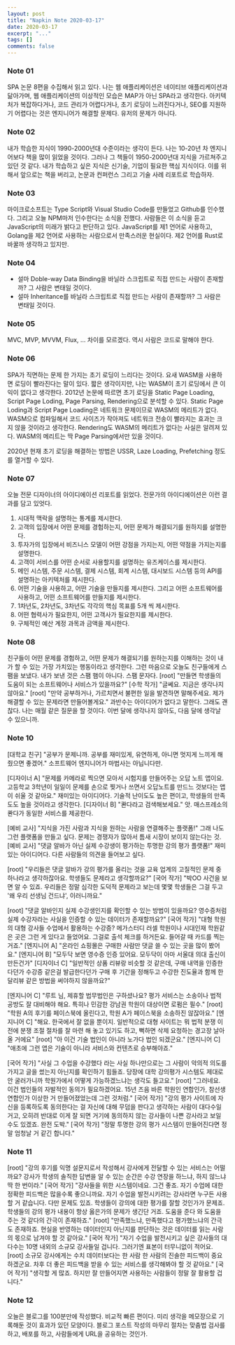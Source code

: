 ```yaml
---
layout: post
title: "Napkin Note 2020-03-17"
date: 2020-03-17
excerpt: "..."
tags: []
comments: false
---
```



### Note 01

SPA 논문 8편을 수집해서 읽고 있다. 나는 웹 애플리케이션은 네이티브 애플리케이션과 닮아가며, 웹 애플리케이션의 이상적인 모습은 MAP가 아닌 SPA라고 생각한다. 아키텍처가 복잡하다거나, 코드 관리가 어렵다거나, 초기 로딩이 느려진다거나, SEO를 지원하기 어렵다는 것은 엔지니어가 해결할 문제다. 유저의 문제가 아니다.

### Note 02

내가 학습한 지식이 1990-2000년대 수준이라는 생각이 든다. 나는 10-20년 차 엔지니어보다 책을 많이 읽었을 것이다. 그러나 그 책들이 1950-2000년대 지식을 가르쳐주고 있던 것 같다. 내가 학습하고 싶은 지식은 신기술, 기업이 필요한 핵심 지식이다. 이를 위해서 앞으로는 책을 버리고, 논문과 컨퍼런스 그리고 기술 사례 리포트로 학습하자.

### Note 03

마이크로소프트는 Type Script와 Visual Studio Code를 만들었고 Github를 인수했다. 그리고 오늘 NPM마저 인수한다는 소식을 전했다. 사람들은 이 소식을 듣고 JavaScript의 미래가 밝다고 판단하고 있다. JavaScript를 제1 언어로 사용하고, Golang을 제2 언어로 사용하는 사람으로서 만족스러운 현실이다. 제2 언어를 Rust로 바꿀까 생각하고 있지만.

### Note 04

+ 설마 Doble-way Data Binding을 바닐라 스크립트로 직접 만드는 사람이 존재할까? 그 사람은 변태일 것이다.
+ 설마 Inheritance를 바닐라 스크립트로 직접 만드는 사람이 존재할까? 그 사람은 변태일 것이다.

### Note 05

MVC, MVP, MVVM, Flux, ... 차이를 모르겠다. 역시 사람은 코드로 말해야 한다.


### Note 06

SPA가 직면하는 문제 한 가지는 초기 로딩이 느리다는 것이다. 요새 WASM을 사용하면 로딩이 빨라진다는 말이 있다. 짧은 생각이지만, 나는 WASM이 초기 로딩에서 큰 이익이 없다고 생각한다. 2012년 논문에 따르면 초기 로딩을 Static Page Loading, Script Page Loding, Page Parsing, Rendering으로 분석할 수 있다. Static Page Loding과 Script Page Loading은 네트워크 문제이므로 WASM의 메리트가 없다. WASM으로 컴파일해서 코드 사이즈가 작아져도 네트워크 전송이 빨라지는 효과는 크지 않을 것이라고 생각한다. Rendering도 WASM의 메리트가 없다는 사실은 알려져 있다. WASM의 메리트는 딱 Page Parsing에서만 있을 것이다.

2020년 현재 초기 로딩을 해결하는 방법은 USSR, Laze Loading, Prefetching 정도를 열거할 수 있다.

### Note 07

오늘 전문 디자이너의 아이디에이션 리포트를 읽었다. 전문가의 아이디에이션은 이런 결과를 담고 있엇다.
1. 시대적 맥락을 설명하는 통계를 제시한다.
2. 고객의 입장에서 어떤 문제를 경험하는지, 어떤 문제가 해결되기를 원하지를 설명한다.
3. 투자가의 입장에서 비즈니스 모델이 어떤 강점을 가지는지, 어떤 약점을 가지는지를 설명한다.
4. 고객이 서비스를 어떤 순서로 사용할지를 설명하는 유즈케이스를 제시한다.
5. 메인 시스템, 주문 시스템, 결제 시스템, 회계 시스템, 대시보드 시스템 등의 API를 설명하는 아키텍처를 제시한다.
6. 어떤 기술을 사용하고, 어떤 기술을 만들지를 제시한다. 그리고 어떤 소프트웨어를 사용하고, 어떤 소프트웨어를 만들지를 제시한다.
7. 1차년도, 2차년도, 3차년도 각각의 핵심 목표를 5개 씩 제시한다. 
8. 어떤 협력사가 필요한지, 어떤 고객사가 필요한지를 제시한다.
9. 구체적인 예산 계정 과목과 금액을 제시한다.

### Note 08

친구들이 어떤 문제를 경험하고, 어떤 문제가 해결되기를 원하는지를 이해하는 것이 내가 할 수 있는 가장 가치있는 행동이라고 생각한다. 그런 마음으로 오늘도 친구들에게 스팸을 보냈다. 내가 보낸 것은 스팸 햄이 아니다. 스팸 문자다.
[root] "만들면 학생들의 도움이 되는 소프트웨어나 서비스가 있을까요?"
[수학 작가] "글쎄요. 지금은 생각나지 않아요."
[root] "만약 공부하거나, 가르치면서 불편한 일을 발견하면 말해주세요. 제가 해결할 수 있는 문제라면 만들어볼게요."
과반수는 아이디어가 없다고 말한다. 그래도 괜찮다. 나는 매월 같은 질문을 할 것이다. 이번 달에 생각나지 않아도, 다음 달에 생각날 수 있으니까.

### Note 10

[대학교 친구] "공부가 문제니까. 공부를 재미있게, 유연하게, 아니면 멋지게 느끼게 해줬으면 좋겠어."
소프트웨어 엔지니어가 마법사는 아닙니다만.

[디자이너 A] "문제를 카메라로 찍으면 모아서 시험지를 만들어주는 오답 노트 앱이요. 고등학교 3학년이 일일이 문제를 손으로 찢거나 쓰면서 오답노트를 만드느 것보다는 앱이 쉬울 것 같아요."
재미있는 아이디어다. 기술적 난이도도 높은 편이고, 학생들의 만족도도 높을 것이라고 생각한다.
[디자이너 B] "콴다라고 검색해보세요."
앗. 매스프레소의 콴다가 동일한 서비스를 제공한다.

[예비 교사] "지식을 가진 사람과 지식을 원하는 사람을 연결해주는 플랫폼!"
그래 나도 그런 플랫폼을 만들고 싶다. 문제는 경쟁자가 많아서 틈새 시장이 보이지 않는다는 것.
[예비 교사] "댓글 알바가 아닌 실제 수강생이 평가하는 투명한 강의 평가 플랫폼!"
재미있는 아이디어다. 다른 사람들의 의견을 들어보고 싶다.

[root] "우리들은 댓글 알바가 강의 평가를 올리는 것을 교육 업계의 고질적인 문제 중 하나라고 생각하잖아요. 학생들도 문제라고 생각할까요?"
[국어 작가] "박OO 사건을 보면 알 수 있죠. 우리들은 정말 심각한 도덕적 문제라고 보는데 몇몇 학생들은 그걸 두고 '왜 우리 선생님 건드냐', 이러니까요."

[root] "댓글 알바인지 실제 수강생인지를 확인할 수 있는 방법이 있을까요? 영수증처럼 실제 수강자라는 사실을 인증할 수 있는 데이터가 존재할까요?"
[국어 작가] "대형 학원의 대형 강사들 수업에서 활용하는 수강증? 메가스터디 러셀 학원이나 시대인재 학원같은 곳은 그런 게 있다고 들었어요. 그걸로 출석 체크를 하거든요. 들어갈 때 카드를 찍는 거죠."
[엔지니어 A] "온라인 쇼핑몰은 구매한 사람만 댓글 쓸 수 있는 곳을 많이 봤어요."
[엔지니어 B] "모두닥 보면 영수증 인증 있어요. 모두닥이 아마 서울대 의대 출신이 만든건가"
[디자이너 C] "일반적인 상품 리뷰랑 비슷할 것 같은데, 구매 내역을 인증한다던가 수강증 같은걸 발급한다던가 구매 후 기간을 정해두고 수강한 진도율과 함께 한달리뷰 같은 방법을 써야하지 않을까요?"

[엔지니어 C] "루트 님, 제휴할 법무법인은 구하셨나요? 평가 서비스는 소송이나 법적 공방도 잘 대비해야 해요. 특히나 민감한 강남권 학원이 대상이면 로펌은 필수."
[root] "학원 A의 후기를 페이스북에 올린다고, 학원 A가 페이스북을 소송하진 않잖아요."
[엔지니어 C] "해요. 한국에서 잘 없을 뿐이지. 일반적으로 대형 사이트는 뭐 법적 분쟁 이전에 분쟁 조절 절차를 잘 마련 해 놓고 있기도 하고, 뻑하면 삭제 요청하는 경고장 날아올 거에요"
[root] "아 이건 기술 법인이 아니라 노가다 법인 되겠군요."
[엔지니어 C] "애초에 그런 앱은 기술이 아니라 서비스와 컨텐츠로 승부해야죠."

[국어 작가] "사실 그 수업을 수강했다 라는 사실 하나만으로는 그 사람이 악의적 의도를 가지고 글을 썼는지 아닌지를 확인하기 힘들죠. 당장에 대학 강의평가 시스템도 제대로 안 굴러가니까 학원가에서 어떻게 가능하겠느냐는 생각도 들고요."
[root] "그러네요. 이건 법인들의 자발적인 동의가 필요하겠어요. 15년 즈음 바른 학원인 연합인가, 참선생 연합인가 이상한 거 만들어졌었는데 그런 것처럼."
[국어 작가] "강의 평가 사이트에 자신을 등록하도록 동의한다는 걸 자신에 대해 무덤을 판다고 생각하는 사람이 대다수일 거고, 오히려 반대로 이게 잘 되면 거기에 동의하지 않는 강사들이 나쁜 강사라고 보일 수도 있겠죠. 완전 도박."
[국어 작가] "정말 투명한 강의 평가 시스템이 만들어진다면 정말 엄청날 거 같긴 합니다."

### Note 11

[root] "강의 후기를 익명 설문지로서 작성해서 강사에게 전달할 수 있는 서비스는 어떨까요? 강사가 학생의 솔직한 답변을 알 수 있는 순간은 수강 연장을 하느냐, 하지 않느냐 딱 한 번이라."
[국어 작가] "강사들을 위한 시스템이네요. 그건 좋죠. 자기 수업에 대한 정확한 피드백은 많을수록 좋으니까요. 자기 수업을 발전시키려는 강사라면 누구든 사용할 거 같습니다. 다만 문제도 있죠. 학생들이 강의에 대한 평가를 잘할 것인가가 문제죠. 학생들의 강의 평가 내용이 항상 옳은가의 문제가 생긴단 거죠. 도움을 준다 와 도움을 주는 것 같다의 간극이 존재하죠."
[root] "만족했느냐, 만족했다고 평가했느냐의 간극도 존재하죠. 현실을 반영하는 데이터인지 아닌지를 판단하는 것은 데이터를 읽는 사람의 몫으로 남겨야 할 것 같아요."
[국어 작가] "자기 수업을 발전시키고 싶은 강사들의 대다수는 10명 내외의 소규모 강사들일 겁니다. 그러기엔 표본이 터무니없이 적어요. 
[root] 소규모 강사에게는 수치 데이터보다는 한 사람 한 사람의 진솔한 피드백이 중요하겠군요. 차후 더 좋은 피드백을 받을 수 있는 서비스를 생각해봐야 할 것 같아요."
[국어 작가] "생각할 게 많죠. 하지만 잘 만들어지면 사용하는 사람들이 정말 잘 활용할 겁니다."

### Note 12

오늘은 블로그를 100분만에 작성했다. 비교적 빠른 편이다. 미리 생각을 메모장으로 기록해둔 것이 효과가 있던 모양이다. 블로그 포스트 작성의 마무리 절차는 맞춤법 검사를 하고, 배포를 하고, 사람들에게 URL을 공유하는 것인가.